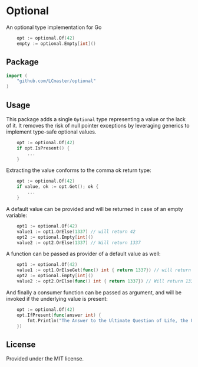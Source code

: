# Optional
An optional type implementation for Go

```go
    opt := optional.Of(42)
	empty := optional.Empty[int]()
```

## Package

```go
import (
    "github.com/LCmaster/optional"
)
```
## Usage

This package adds a single `Optional` type representing a value or the lack of it.
It removes the risk of null pointer exceptions by leveraging generics to implement type-safe optional values.

```go
    opt := optional.Of(42)
	if opt.IsPresent() {
        ...
    }
```

Extracting the value conforms to the comma ok return type:

```go
    opt := optional.Of(42)
    if value, ok := opt.Get(); ok {
        ...
    }
```

A default value can be provided and will be returned in case of an empty variable:

```go
    opt1 := optional.Of(42)
    value1 := opt1.OrElse(1337) // will return 42
    opt2 := optional.Empty[int]()
    value2 := opt2.OrElse(1337) // Will return 1337
```

A function can be passed as provider of a default value as well:

```go
    opt1 := optional.Of(42)
    value1 := opt1.OrElseGet(func() int { return 1337}) // will return 42
    opt2 := optional.Empty[int]()
    value2 := opt2.OrElse(func() int { return 1337}) // Will return 1337
```

And finally a consumer function can be passed as argument, and will be invoked if the underlying value is present:

```go
    opt := optional.Of(42)
    opt.IfPresent(func(answer int) { 
        fmt.Println("The Answer to the Ultimate Question of Life, the Universe, and Everything is %d", answer)
    })
```

## License
Provided under the MIT license.